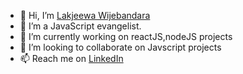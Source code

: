 - 👋 Hi, I’m [Lakjeewa Wijebandara](@LakjeewaWije)
- 👀 I’m a JavaScript evangelist.
- 🌱 I’m currently working on reactJS,nodeJS projects
- 💞️ I’m looking to collaborate on Javscript projects
- 📫 Reach me on [LinkedIn](https://www.linkedin.com/in/lakjeewa-wijebandara)

<!---
LakjeewaWije/LakjeewaWije is a ✨ special ✨ repository because its `README.md` (this file) appears on your GitHub profile.
You can click the Preview link to take a look at your changes.
--->
